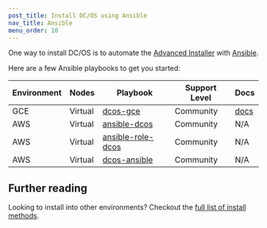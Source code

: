 ```yaml
---
post_title: Install DC/OS using Ansible
nav_title: Ansible
menu_order: 10
---
```


One way to install DC/OS is to automate the [Advanced Installer](/docs/1.10/installing/production/advanced-installer/) with [Ansible](https://www.ansible.com/).

Here are a few Ansible playbooks to get you started:


| Environment | Nodes | Playbook | Support Level | Docs |
|--------------------|--------------|-------------------|---------|---------------|
| GCE | Virtual | [dcos-gce](https://github.com/dcos-labs/dcos-gce) | Community | [docs](/docs/1.10/installing/production/ansible/gce/) |
| AWS | Virtual | [ansible-dcos](https://github.com/vishnudxb/ansible-dcos) | Community | N/A |
| AWS | Virtual | [ansible-role-dcos](https://github.com/mGageTechOps/ansible-role-dcos) | Community | N/A |
| AWS | Virtual | [dcos-ansible](https://github.com/kbokh/dcos-ansible) | Community | N/A |

## Further reading

Looking to install into other environments? Checkout the [full list of install methods](/docs/1.10/installing/).
